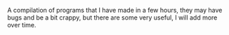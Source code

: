 A compilation of programs that I have made in a few hours, they may have bugs and be a bit crappy, but there are some very useful, I will add more over time.
